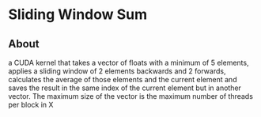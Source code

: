 # Sliding Window Sum
## About
 a CUDA kernel that takes a vector of floats with
a minimum of 5 elements, applies a sliding window of 2 elements backwards and 2 forwards, calculates
the average of those elements and the current element and saves the result in the same index of the
current element but in another vector. The maximum size of the vector is the maximum number of threads
per block in X
